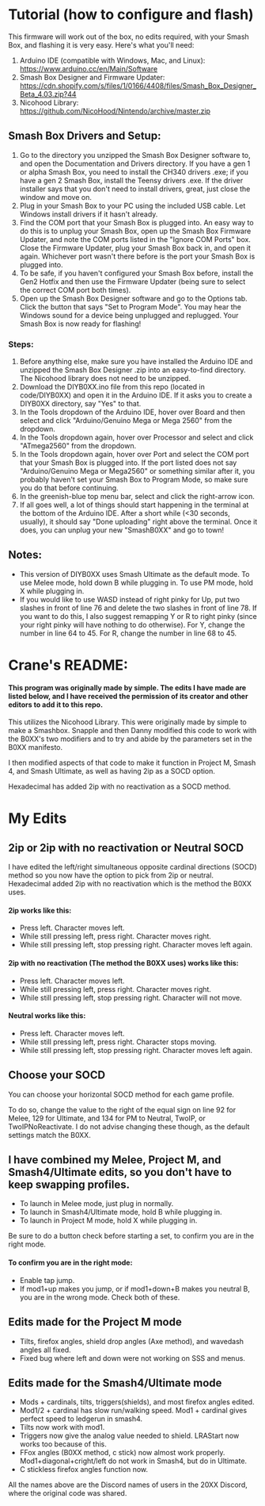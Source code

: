 # Tutorial (how to configure and flash)

This firmware will work out of the box, no edits required, with your Smash Box, and flashing it is very easy. Here's what you'll need:

1. Arduino IDE (compatible with Windows, Mac, and Linux): https://www.arduino.cc/en/Main/Software
2. Smash Box Designer and Firmware Updater: https://cdn.shopify.com/s/files/1/0166/4408/files/Smash_Box_Designer_Beta_4.03.zip?44
3. Nicohood Library: https://github.com/NicoHood/Nintendo/archive/master.zip

## Smash Box Drivers and Setup:

1. Go to the directory you unzipped the Smash Box Designer software to, and open the Documentation and Drivers directory. If you have a gen 1 or alpha Smash Box, you need to install the CH340 drivers .exe; if you have a gen 2 Smash Box, install the Teensy drivers .exe. If the driver installer says that you don't need to install drivers, great, just close the window and move on.
2. Plug in your Smash Box to your PC using the included USB cable. Let Windows install drivers if it hasn't already.
3. Find the COM port that your Smash Box is plugged into. An easy way to do this is to unplug your Smash Box, open up the Smash Box Firmware Updater, and note the COM ports listed in the "Ignore COM Ports" box. Close the Firmware Updater, plug your Smash Box back in, and open it again. Whichever port wasn't there before is the port your Smash Box is plugged into.
4. To be safe, if you haven't configured your Smash Box before, install the Gen2 Hotfix and then use the Firmware Updater (being sure to select the correct COM port both times).
5. Open up the Smash Box Designer software and go to the Options tab. Click the button that says "Set to Program Mode". You may hear the Windows sound for a device being unplugged and replugged. Your Smash Box is now ready for flashing!

### Steps:

1. Before anything else, make sure you have installed the Arduino IDE and unzipped the Smash Box Designer .zip into an easy-to-find directory. The Nicohood library does not need to be unzipped.
2. Download the DIYB0XX.ino file from this repo (located in code/DIYB0XX) and open it in the Arduino IDE. If it asks you to create a DIYB0XX directory, say "Yes" to that.
3. In the Tools dropdown of the Arduino IDE, hover over Board and then select and click "Arduino/Genuino Mega or Mega 2560" from the dropdown.
4. In the Tools dropdown again, hover over Processor and select and click "ATmega2560" from the dropdown.
5. In the Tools dropdown again, hover over Port and select the COM port that your Smash Box is plugged into. If the port listed does not say "Arduino/Genuino Mega or Mega2560" or something similar after it, you probably haven't set your Smash Box to Program Mode, so make sure you do that before continuing.
6. In the greenish-blue top menu bar, select and click the right-arrow icon.
7. If all goes well, a lot of things should start happening in the terminal at the bottom of the Arduino IDE. After a short while (<30 seconds, usually), it should say "Done uploading" right above the terminal. Once it does, you can unplug your new "SmashB0XX" and go to town!

## Notes:

* This version of DIYB0XX uses Smash Ultimate as the default mode. To use Melee mode, hold down B while plugging in. To use PM mode, hold X while plugging in.
* If you would like to use WASD instead of right pinky for Up, put two slashes in front of line 76 and delete the two slashes in front of line 78. If you want to do this, I also suggest remapping Y or R to right pinky (since your right pinky will have nothing to do otherwise). For Y, change the number in line 64 to 45. For R, change the number in line 68 to 45.

# Crane's README:

#### This program was originally made by simple. The edits I have made are listed below, and I have received the permission of its creator and other editors to add it to this repo.

This utilizes the Nicohood Library. This were originally made by simple to make a Smashbox. Snapple and then Danny modified this code to work with the B0XX's two modifiers and to try and abide by the parameters set in the B0XX manifesto.

I then modified aspects of that code to make it function in Project M, Smash 4, and Smash Ultimate, as well as having 2ip as a SOCD option.

Hexadecimal has added 2ip with no reactivation as a SOCD method.

# My Edits
## 2ip or 2ip with no reactivation or Neutral SOCD
I have edited the left/right simultaneous opposite cardinal directions (SOCD) method so you now have the option to pick from 2ip or neutral. Hexadecimal added 2ip with no reactivation which is the method the B0XX uses.

#### 2ip works like this:
* Press left. Character moves left.
* While still pressing left, press right. Character moves right.
* While still pressing left, stop pressing right. Character moves left again.

#### 2ip with no reactivation (The method the B0XX uses) works like this:
* Press left. Character moves left.
* While still pressing left, press right. Character moves right.
* While still pressing left, stop pressing right. Character will not move.

#### Neutral works like this:
* Press left. Character moves left.
* While still pressing left, press right. Character stops moving.
* While still pressing left, stop pressing right. Character moves left again.

## Choose your SOCD
You can choose your horizontal SOCD method for each game profile.

To do so, change the value to the right of the equal sign on line 92 for Melee, 129 for Ultimate, and 134 for PM to Neutral, TwoIP, or TwoIPNoReactivate. I do not advise changing these though, as the default settings match the B0XX.

## I have combined my Melee, Project M, and Smash4/Ultimate edits, so you don't have to keep swapping profiles.
 *  To launch in Melee mode, just plug in normally.
 *  To launch in Smash4/Ultimate mode, hold B while plugging in.
 *  To launch in Project M mode, hold X while plugging in.

 Be sure to do a button check before starting a set, to confirm you are in the right mode.

#### To confirm you are in the right mode:
 * Enable tap jump.
 * If mod1+up makes you jump, or if mod1+down+B makes you neutral B, you are in the wrong mode. Check both of these.

## Edits made for the Project M mode
 *  Tilts, firefox angles, shield drop angles (Axe method), and wavedash angles all fixed.
 *  Fixed bug where left and down were not working on SSS and menus.

## Edits made for the Smash4/Ultimate mode
 * Mods + cardinals, tilts, triggers(shields), and most firefox angles edited.
 * Mod1/2 + cardinal has slow run/walking speed. Mod1 + cardinal gives perfect speed to ledgerun in smash4.
 * Tilts now work with mod1.
 * Triggers now give the analog value needed to shield. LRAStart now works too because of this.
 * FFox angles (B0XX method, c stick) now almost work properly. Mod1+diagonal+cright/left do not work in Smash4, but do in Ultimate.
 * C stickless firefox angles function now.

All the names above are the Discord names of users in the 20XX Discord, where the original code was shared.
